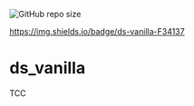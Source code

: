 
![GitHub repo size](https://img.shields.io/github/repo-size/deborafsm/ds_vanilla?style=for-the-badge)

https://img.shields.io/badge/ds-vanilla-F34137

# ds_vanilla
TCC
